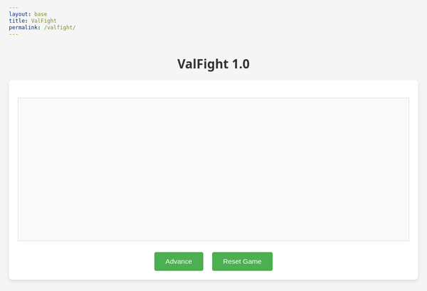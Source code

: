```yaml
---
layout: base
title: ValFight
permalink: /valfight/
---
```


<head>
    <meta charset="UTF-8">
    <meta name="viewport" content="width=device-width, initial-scale=1.0">
    <title>ValFight 1.0</title>
    <style>
        body {
            font-family: 'Segoe UI', Tahoma, Geneva, Verdana, sans-serif;
            max-width: 1200px; /* Increased width from 800px to 1200px */
            margin: 0 auto;
            padding: 20px;
            background-color: #f5f5f5;
        }
        h1 {
            text-align: center;
            color: #333;
        }
        .game-container {
            background-color: white;
            border-radius: 8px;
            padding: 20px;
            box-shadow: 0 4px 8px rgba(0, 0, 0, 0.1);
        }
        .game-log {
            height: 300px;
            overflow-y: auto;
            border: 1px solid #ddd;
            padding: 10px;
            margin-bottom: 20px;
            background-color: #f9f9f9;
            font-family: monospace;
            white-space: pre-wrap;
            line-height: 1.5;
        }
        .player-stats {
            display: flex;
            justify-content: space-between;
            margin-bottom: 20px;
        }
        .player-card {
            flex: 1;
            max-width: 23%; /* Slightly increased from 22% */
            padding: 15px; /* Increased padding */
            border: 1px solid #ddd;
            border-radius: 5px;
            text-align: center;
            margin: 0 8px; /* Slightly increased margin */
            position: relative;
        }
        .player-card.dead {
            opacity: 0.5;
        }
        .player-image {
            width: 100%; /* Image will take full width of the card */
            height: auto;
            max-height: 150px; /* Set a max height */
            object-fit: cover;
            border-radius: 5px;
            margin-bottom: 10px;
        }
        .health-bar {
            width: 100%;
            height: 12px; /* Slightly thicker */
            background-color: #e0e0e0;
            margin-top: 8px;
            border-radius: 5px;
            overflow: hidden;
        }
        .health-fill {
            height: 100%;
            background-color: #4caf50;
            transition: width 0.5s;
        }
        .weapon-info {
            margin-top: 12px;
            font-size: 0.95em; /* Slightly larger */
        }
        .controls {
            text-align: center;
            margin-top: 25px;
        }
        button {
            padding: 12px 25px; /* Larger buttons */
            background-color: #4caf50;
            color: white;
            border: none;
            border-radius: 4px;
            cursor: pointer;
            margin: 0 8px;
            font-size: 1.1em; /* Larger text */
        }
        button:hover {
            background-color: #45a049;
        }
        button:disabled {
            background-color: #cccccc;
            cursor: not-allowed;
        }
        .winner {
            text-align: center;
            font-size: 1.8em; /* Larger */
            font-weight: bold;
            margin-top: 25px;
            color: #4caf50;
            padding: 10px;
            background-color: #f0f9f0; /* Light background */
            border-radius: 5px;
            display: none; /* Hidden by default, will show when there's a winner */
        }
        /* Player name colors */
        .chamber-text {
            color: #E8A226; /* Yellow/orange/beige for Chamber */
            font-weight: bold;
        }
        .iso-text {
            color: #8E6BBF; /* Lavender shade for Iso */
            font-weight: bold;
        }
        .brimstone-text {
            color: #8B4513; /* Brown for Brimstone */
            font-weight: bold;
        }
        .tejo-text {
            color: #E8D44D; /* Yellow/white-ish for Tejo */
            font-weight: bold;
        }
        /* Weapon damage color gradient classes */
        .weapon-low {
            color: #2ECC40; /* Bright green for low damage */
            font-weight: bold;
        }
        .weapon-low-med {
            color: #ADDC30; /* Green-yellow for low-medium damage */
            font-weight: bold;
        }
        .weapon-med {
            color: #FFDC00; /* Yellow for medium damage */
            font-weight: bold;
        }
        .weapon-med-high {
            color: #FF851B; /* Orange for medium-high damage */
            font-weight: bold;
        }
        .weapon-high {
            color: #FF4136; /* Bright red for high damage */
            font-weight: bold;
        }
        /* Add a divider style */
        .round-divider {
            color: #666;
            font-weight: bold;
        }
        .eliminated-text {
            color: #FF4136;
            font-weight: bold;
        }
    </style>
</head>
<body>
    <h1>ValFight 1.0</h1>
    <div class="game-container">
        <div class="player-stats" id="player-stats">
            <!-- Player cards will be generated here -->
        </div>
        <div class="game-log" id="game-log"></div>
        <div class="controls">
            <button id="next-round-btn">Advance</button>
            <button id="reset-game-btn">Reset Game</button>
        </div>
        <div class="winner" id="winner-announcement"></div>
    </div>
    <script>
    // Game Classes and Logic
    class Player {
        constructor(name) {
            this.name = name;
            this.health = 100+(10*Math.floor(Math.random())-10*Math.floor(Math.random()));
            this.weapon = null;
            // Add image paths for each character
            this.imagePath = this.getImagePath(name);
            this.colorClass = this.getColorClass(name);
        }
        
        getImagePath(name) {
            // You can replace these with actual image paths
            const imagePaths = {
                "Chamber": "https://static.wikia.nocookie.net/valorant/images/0/09/Chamber_icon.png",
                "Tejo": "https://static.wikia.nocookie.net/valorant/images/8/8a/Gekko_icon.png",
                "Brimstone": "https://static.wikia.nocookie.net/valorant/images/4/4d/Brimstone_icon.png",
                "Iso": "https://static.wikia.nocookie.net/valorant/images/8/8c/Iso_icon.png"
            };
            return imagePaths[name] || ""; // Return empty string if no image found
        }
        
        getColorClass(name) {
            // Return color class name based on character name
            const colorClasses = {
                "Chamber": "chamber-text",
                "Tejo": "tejo-text",
                "Brimstone": "brimstone-text",
                "Iso": "iso-text"
            };
            return colorClasses[name] || "";
        }
        
        takeDamage(damage) {
            this.health = Math.max(0, this.health - damage);
        }
        
        isAlive() {
            return this.health > 0;
        }
    }
    
    class Game {
        constructor() {
            this.players = [
                new Player("Chamber"),
                new Player("Tejo"),
                new Player("Brimstone"),
                new Player("Iso")
            ];
            this.weapons = [
                { name: "Classic", damage: 5 },
                { name: "Ghost", damage: 7 },
                { name: "Sheriff", damage: 10 },
                { name: "Knife", damage: 8 },
                { name: "Stinger", damage: 12 },
                { name: "Judge", damage: 15 },
                { name: "Operator", damage: 25 },
                { name: "Vandal", damage: 18 },
                { name: "Phantom", damage: 17 },
                { name: "Guardian", damage: 16 },
            ];
            this.round = 1;
            this.gameOver = false;
            this.gameLog = [];
            this.winner = null; // Initialize winner as null
        }
        
        getWeaponColorClass(damage) {
            if (damage <= 7) return "weapon-low";
            if (damage <= 10) return "weapon-low-med";
            if (damage <= 15) return "weapon-med";
            if (damage <= 18) return "weapon-med-high";
            return "weapon-high";
        }
        
        formatPlayerName(player) {
            return `<span class="${player.colorClass}">${player.name}</span>`;
        }
        
        formatWeapon(weapon) {
            const colorClass = this.getWeaponColorClass(weapon.damage);
            return `<span class="${colorClass}">${weapon.name}</span>`;
        }
        
        assignWeapons() {
            this.players.forEach(player => {
                if (player.isAlive()) {
                    const weapon = this.weapons[Math.floor(Math.random() * this.weapons.length)];
                    player.weapon = {...weapon}; // Create a copy to avoid reference issues
                    // Just report the weapon equipped, not the damage
                    this.logEvent(`${this.formatPlayerName(player)} equipped a ${this.formatWeapon(weapon)}.`);
                }
            });
        }
        
        fight() {
            // Add a line break before fighting starts
            this.logEvent("");
            
            // Create a copy of the players array to avoid mutation issues during iteration
            const activePlayers = this.players.filter(player => player.isAlive());
            activePlayers.forEach(attacker => {
                if (attacker.isAlive()) {
                    const targets = this.players.filter(player => player !== attacker && player.isAlive());
                    if (targets.length > 0) {
                        const target = targets[Math.floor(Math.random() * targets.length)];
                        const damage = attacker.weapon.damage;
                        target.takeDamage(damage);
                        this.logEvent(`${this.formatPlayerName(attacker)} attacks ${this.formatPlayerName(target)} with ${this.formatWeapon(attacker.weapon)} for ${damage} damage.`);
                        if (!target.isAlive()) {
                            this.logEvent(`<span class="eliminated-text">${this.formatPlayerName(target)} has been eliminated!</span>`);
                        }
                    }
                }
            });
        }
        
        checkGameOver() {
            const alivePlayers = this.players.filter(player => player.isAlive());
            if (alivePlayers.length <= 1) {
                this.gameOver = true;
                if (alivePlayers.length === 1) {
                    this.winner = alivePlayers[0];
                    this.logEvent(`Game Over! The winner is ${this.formatPlayerName(this.winner)} with ${Math.round(this.winner.health)} health remaining.`);
                } else {
                    this.logEvent("Game Over! It's a draw - everyone has been defeated!");
                }
                return true;
            }
            return false;
        }
        
        nextRound() {
            if (this.gameOver) return false;
            this.logEvent(`<span class="round-divider">--- Round ${this.round} ---</span>`);
            this.assignWeapons();
            this.fight();
            const isGameOver = this.checkGameOver();
            if (!isGameOver) {
                this.round++;
            }
            return !isGameOver;
        }
        
        reset() {
            this.players.forEach(player => {
                player.health = 100 + (10 * Math.floor(Math.random()) - 10 * Math.floor(Math.random()));
                player.weapon = null;
            });
            this.round = 1;
            this.gameOver = false;
            this.winner = null;
            this.gameLog = [];
            this.logEvent("Game has been reset! All players restored to health.");
        }
        
        logEvent(message) {
            this.gameLog.push(message);
            return message;
        }
    }
    
    // UI Interface
    class GameUI {
        constructor() {
            this.game = new Game();
            this.logElement = document.getElementById('game-log');
            this.playerStatsElement = document.getElementById('player-stats');
            this.nextRoundButton = document.getElementById('next-round-btn');
            this.resetGameButton = document.getElementById('reset-game-btn');
            this.winnerElement = document.getElementById('winner-announcement');
            this.initEventListeners();
            this.renderPlayerStats();
            this.updateLog("Game initialized. Press 'Advance' to begin!");
        }
        
        initEventListeners() {
            this.nextRoundButton.addEventListener('click', () => this.runNextRound());
            this.resetGameButton.addEventListener('click', () => this.resetGame());
        }
        
        runNextRound() {
            const gameRunning = this.game.nextRound();
            // Always update UI
            this.renderPlayerStats();
            this.updateLog();
            
            if (!gameRunning) {
                this.nextRoundButton.disabled = true;
                this.displayWinner();
            }
        }
        
        resetGame() {
            this.game.reset();
            this.nextRoundButton.disabled = false;
            this.winnerElement.style.display = 'none'; // Hide winner announcement
            this.renderPlayerStats();
            this.updateLog();
        }
        
        renderPlayerStats() {
            this.playerStatsElement.innerHTML = '';
            
            this.game.players.forEach(player => {
                const playerCard = document.createElement('div');
                playerCard.className = `player-card ${!player.isAlive() ? 'dead' : ''}`;
                
                // Add image if available
                if (player.imagePath) {
                    const playerImage = document.createElement('img');
                    playerImage.src = player.imagePath;
                    playerImage.alt = `${player.name} avatar`;
                    playerImage.className = 'player-image';
                    playerCard.appendChild(playerImage);
                }
                
                const nameElement = document.createElement('h3');
                nameElement.textContent = player.name;
                nameElement.className = player.colorClass; // Add player's color class
                
                const healthText = document.createElement('div');
                healthText.textContent = `Health: ${Math.round(player.health)}/100`;
                
                const healthBar = document.createElement('div');
                healthBar.className = 'health-bar';
                
                const healthFill = document.createElement('div');
                healthFill.className = 'health-fill';
                healthFill.style.width = `${player.health}%`;
                
                healthBar.appendChild(healthFill);
                
                const weaponInfo = document.createElement('div');
                weaponInfo.className = 'weapon-info';
                
                if (player.weapon) {
                    // Apply weapon color based on damage
                    const weaponColorClass = this.game.getWeaponColorClass(player.weapon.damage);
                    weaponInfo.innerHTML = `Weapon: <span class="${weaponColorClass}">${player.weapon.name}</span> (${player.weapon.damage} dmg)`;
                } else {
                    weaponInfo.textContent = 'No weapon';
                }
                
                playerCard.appendChild(nameElement);
                playerCard.appendChild(healthText);
                playerCard.appendChild(healthBar);
                playerCard.appendChild(weaponInfo);
                
                this.playerStatsElement.appendChild(playerCard);
            });
        }
        
        updateLog() {
            // Get only new log messages since last update
            const newLogs = this.game.gameLog.slice(-(this.game.gameLog.length - this.logElement.childElementCount));
            
            newLogs.forEach(message => {
                const logEntry = document.createElement('div');
                logEntry.innerHTML = message; // Use innerHTML to support the HTML formatting
                this.logElement.appendChild(logEntry);
            });
            
            // Auto-scroll to the bottom
            this.logElement.scrollTop = this.logElement.scrollHeight;
        }
        
        displayWinner() {
            this.winnerElement.style.display = 'block'; // Show winner element
            
            if (this.game.winner) {
                // Use the formatted player name with color
                this.winnerElement.innerHTML = `🏆 ${this.game.formatPlayerName(this.game.winner)} wins with ${Math.round(this.game.winner.health)} health remaining! 🏆`;
                
                // Also highlight the winner's card
                const cards = this.playerStatsElement.querySelectorAll('.player-card');
                cards.forEach((card, index) => {
                    if (this.game.players[index] === this.game.winner) {
                        card.style.boxShadow = '0 0 10px 5px gold';
                        card.style.border = '2px solid gold';
                    }
                });
            } else {
                this.winnerElement.textContent = "It's a draw - everyone has been defeated!";
            }
        }
    }
    
    // Initialize the game when the DOM is loaded
    document.addEventListener('DOMContentLoaded', () => {
        const gameUI = new GameUI();
    });
    </script>
</body>